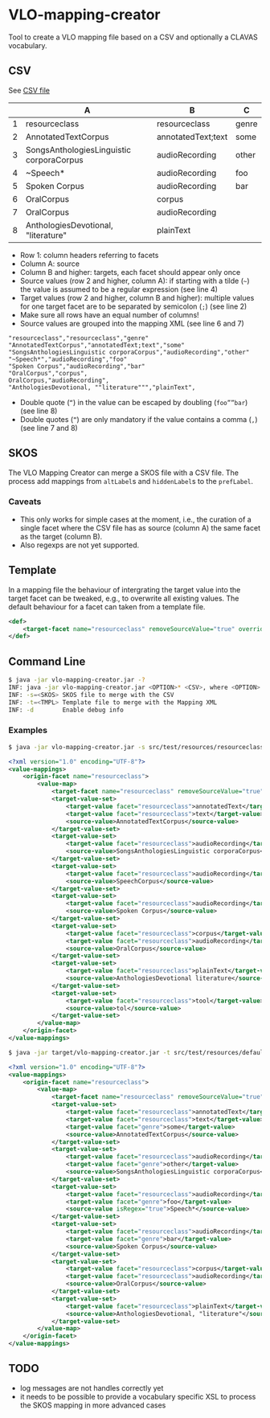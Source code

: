 # VLO-mapping-creator
Tool to create a VLO mapping file based on a CSV and optionally a CLAVAS vocabulary.

## CSV

See [CSV file](src/test/resources/resourceclass-full.csv)

|   | A                                        | B                  | C     |
| - | ---------------------------------------- | ------------------ | ----- |
| 1 | resourceclass                            | resourceclass      | genre |
| 2 | AnnotatedTextCorpus                      | annotatedText;text | some  |
| 3 | SongsAnthologiesLinguistic corporaCorpus | audioRecording     | other |
| 4 | ~Speech*                                 | audioRecording     | foo   |
| 5 | Spoken Corpus                            | audioRecording     | bar   |
| 6 | OralCorpus                               | corpus             |       |
| 7 | OralCorpus                               | audioRecording     |       |
| 8 | AnthologiesDevotional, "literature"      | plainText          |       |

- Row 1: column headers referring to facets
- Column A: source
- Column B and higher: targets, each facet should appear only once
- Source values (row 2 and higher, column A): if starting with a tilde (`~`) the value is assumed to be a regular expression (see line 4)
- Target values (row 2 and higher, column B and higher): multiple values for one target facet are to be separated by semicolon (`;`) (see line 2)
- Make sure all rows have an equal number of columns!
- Source values are grouped into the mapping XML (see line 6 and 7)

```
"resourceclass","resourceclass","genre"
"AnnotatedTextCorpus","annotatedText;text","some"
"SongsAnthologiesLinguistic corporaCorpus","audioRecording","other"
"~Speech*","audioRecording","foo"
"Spoken Corpus","audioRecording","bar"
"OralCorpus","corpus",
OralCorpus,"audioRecording",
"AnthologiesDevotional, ""literature""","plainText",
```

- Double quote (`“`) in the value can be escaped by doubling (`foo””bar`) (see line 8)
- Double quotes (`“`) are only mandatory if the value contains a comma (`,`) (see line 7 and 8)

## SKOS

The VLO Mapping Creator can merge a SKOS file with a CSV file. The process add mappings from `altLabel`s and `hiddenLabel`s to the `prefLabel`.

### Caveats

- This only works for simple cases at the moment, i.e., the curation of a single facet where the CSV file has as source (column A) the same facet as the target (column B).
- Also regexps are not yet supported.

## Template

In a mapping file the behaviour of intergrating the target value into the target facet can be tweaked, e.g., to overwrite all existing values. The default behaviour for a facet can taken from a template file.

```XML
<def>
    <target-facet name="resourceclass" removeSourceValue="true" overrideExistingValues="false"/>
</def>
``` 

## Command Line

```sh
$ java -jar vlo-mapping-creator.jar -?
INF: java -jar vlo-mapping-creator.jar <OPTION>* <CSV>, where <OPTION> is one of those:
INF: -s=<SKOS> SKOS file to merge with the CSV
INF: -t=<TMPL> Template file to merge with the Mapping XML
INF: -d        Enable debug info
```

### Examples

```sh
$ java -jar vlo-mapping-creator.jar -s src/test/resources/resourceclass.skos -t src/test/resources/default.xml src/test/resources/resourceclass.csv
```
```XML
<?xml version="1.0" encoding="UTF-8"?>
<value-mappings>
    <origin-facet name="resourceclass">
        <value-map>
            <target-facet name="resourceclass" removeSourceValue="true" overrideExistingValues="false"/>
            <target-value-set>
                <target-value facet="resourceclass">annotatedText</target-value>
                <target-value facet="resourceclass">text</target-value>
                <source-value>AnnotatedTextCorpus</source-value>
            </target-value-set>
            <target-value-set>
                <target-value facet="resourceclass">audioRecording</target-value>
                <source-value>SongsAnthologiesLinguistic corporaCorpus</source-value>
            </target-value-set>
            <target-value-set>
                <target-value facet="resourceclass">audioRecording</target-value>
                <source-value>SpeechCorpus</source-value>
            </target-value-set>
            <target-value-set>
                <target-value facet="resourceclass">audioRecording</target-value>
                <source-value>Spoken Corpus</source-value>
            </target-value-set>
            <target-value-set>
                <target-value facet="resourceclass">corpus</target-value>
                <target-value facet="resourceclass">audioRecording</target-value>
                <source-value>OralCorpus</source-value>
            </target-value-set>
            <target-value-set>
                <target-value facet="resourceclass">plainText</target-value>
                <source-value>AnthologiesDevotional literature</source-value>
            </target-value-set>
            <target-value-set>
                <target-value facet="resourceclass">tool</target-value>
                <source-value>tol</source-value>
            </target-value-set>
        </value-map>
    </origin-facet>
</value-mappings>
```

```sh
$ java -jar target/vlo-mapping-creator.jar -t src/test/resources/default.xml src/test/resources/resourceclass-full.csv
```
```XML
<?xml version="1.0" encoding="UTF-8"?>
<value-mappings>
    <origin-facet name="resourceclass">
        <value-map>
            <target-facet name="resourceclass" removeSourceValue="true" overrideExistingValues="false"/>
            <target-value-set>
                <target-value facet="resourceclass">annotatedText</target-value>
                <target-value facet="resourceclass">text</target-value>
                <target-value facet="genre">some</target-value>
                <source-value>AnnotatedTextCorpus</source-value>
            </target-value-set>
            <target-value-set>
                <target-value facet="resourceclass">audioRecording</target-value>
                <target-value facet="genre">other</target-value>
                <source-value>SongsAnthologiesLinguistic corporaCorpus</source-value>
            </target-value-set>
            <target-value-set>
                <target-value facet="resourceclass">audioRecording</target-value>
                <target-value facet="genre">foo</target-value>
                <source-value isRegex="true">Speech*</source-value>
            </target-value-set>
            <target-value-set>
                <target-value facet="resourceclass">audioRecording</target-value>
                <target-value facet="genre">bar</target-value>
                <source-value>Spoken Corpus</source-value>
            </target-value-set>
            <target-value-set>
                <target-value facet="resourceclass">corpus</target-value>
                <target-value facet="resourceclass">audioRecording</target-value>
                <source-value>OralCorpus</source-value>
            </target-value-set>
            <target-value-set>
                <target-value facet="resourceclass">plainText</target-value>
                <source-value>AnthologiesDevotional, "literature"</source-value>
            </target-value-set>
        </value-map>
    </origin-facet>
</value-mappings>
```

## TODO

- log messages are not handles correctly yet
- it needs to be possible to provide a vocabulary specific XSL to process the SKOS mapping in more advanced cases